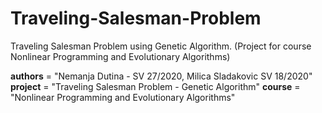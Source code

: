 # Traveling-Salesman-Problem
Traveling Salesman Problem using Genetic Algorithm. (Project for course Nonlinear Programming and Evolutionary Algorithms)

__authors__ = "Nemanja Dutina - SV 27/2020, Milica Sladakovic SV 18/2020"
__project__ = "Traveling Salesman Problem - Genetic Algorithm"
__course__ = "Nonlinear Programming and Evolutionary Algorithms"
